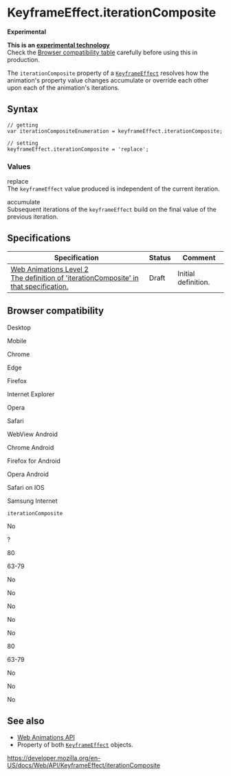 KeyframeEffect.iterationComposite
=================================

**Experimental**

**This is an [experimental technology](https://developer.mozilla.org/en-US/docs/MDN/Guidelines/Conventions_definitions#experimental)**  
Check the [Browser compatibility table](#browser_compatibility) carefully before using this in production.

The `iterationComposite` property of a [`KeyframeEffect`](../keyframeeffect) resolves how the animation's property value changes accumulate or override each other upon each of the animation's iterations.

Syntax
------

    // getting
    var iterationCompositeEnumeration = keyframeEffect.iterationComposite;

    // setting
    keyframeEffect.iterationComposite = 'replace';

### Values

replace  
The `keyframeEffect` value produced is independent of the current iteration.

accumulate  
Subsequent iterations of the `keyframeEffect` build on the final value of the previous iteration.

Specifications
--------------

<table><thead><tr class="header"><th>Specification</th><th>Status</th><th>Comment</th></tr></thead><tbody><tr class="odd"><td><a href="https://drafts.csswg.org/web-animations-2/#dom-keyframeeffect-iterationcomposite">Web Animations Level 2<br />
<span class="small">The definition of 'iterationComposite' in that specification.</span></a></td><td><span class="spec-draft">Draft</span></td><td>Initial definition.</td></tr></tbody></table>

Browser compatibility
---------------------

Desktop

Mobile

Chrome

Edge

Firefox

Internet Explorer

Opera

Safari

WebView Android

Chrome Android

Firefox for Android

Opera Android

Safari on IOS

Samsung Internet

`iterationComposite`

No

?

80

63-79

No

No

No

No

No

80

63-79

No

No

No

See also
--------

-   [Web Animations API](../web_animations_api)
-   Property of both [`KeyframeEffect`](../keyframeeffect) objects.

<a href="https://developer.mozilla.org/en-US/docs/Web/API/KeyframeEffect/iterationComposite" class="_attribution-link">https://developer.mozilla.org/en-US/docs/Web/API/KeyframeEffect/iterationComposite</a>
